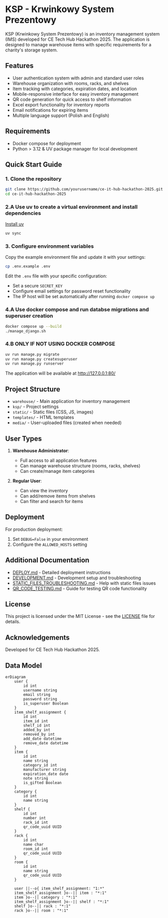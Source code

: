 # KSP - Krwinkowy System Prezentowy

KSP (Krwinkowy System Prezentowy) is an inventory management system (IMS) developed for CE Tech Hub Hackathon 2025. The application is designed to manage warehouse items with specific requirements for a charity's storage system.

## Features

- User authentication system with admin and standard user roles
- Warehouse organization with rooms, racks, and shelves
- Item tracking with categories, expiration dates, and location
- Mobile-responsive interface for easy inventory management
- QR code generation for quick access to shelf information
- Excel export functionality for inventory reports
- Email notifications for expiring items
- Multiple language support (Polish and English)

## Requirements

- Docker compose for deployment
- Python > 3.12 & UV package manager for local development

## Quick Start Guide

### 1. Clone the repository

```bash
git clone https://github.com/yourusername/ce-it-hub-hackathon-2025.git
cd ce-it-hub-hackathon-2025
```

### 2.A Use uv to create a virtual environment and install dependencies

[Install uv](https://docs.astral.sh/uv/getting-started/installation/#installing-uv)
```bash
uv sync
```

### 3. Configure environment variables

Copy the example environment file and update it with your settings:

```bash
cp .env.example .env
```

Edit the `.env` file with your specific configuration:
- Set a secure `SECRET_KEY`
- Configure email settings for password reset functionality
- The IP host will be set automatically after running `docker compose up`

### 4.A Use docker compose and run databse migrations and superuser creation
```bash
docker compose up --build
./manage_django.sh
```

### 4.B ONLY IF NOT USING DOCKER COMPOSE


```bash
uv run manage.py migrate
uv run manage.py createsuperuser
uv run manage.py runserver
```

The application will be available at http://127.0.0.1:80/

## Project Structure

- `warehouse/` - Main application for inventory management
- `ksp/` - Project settings
- `static/` - Static files (CSS, JS, images)
- `templates/` - HTML templates
- `media/` - User-uploaded files (created when needed)

## User Types

1. **Warehouse Administrator**:
   - Full access to all application features
   - Can manage warehouse structure (rooms, racks, shelves)
   - Can create/manage item categories

2. **Regular User**:
   - Can view the inventory
   - Can add/remove items from shelves
   - Can filter and search for items

## Deployment

For production deployment:

1. Set `DEBUG=False` in your environment
2. Configure the `ALLOWED_HOSTS` setting

## Additional Documentation

- [DEPLOY.md](DEPLOY.md) - Detailed deployment instructions
- [DEVELOPMENT.md](DEVELOPMENT.md) - Development setup and troubleshooting
- [STATIC_FILES_TROUBLESHOOTING.md](STATIC_FILES_TROUBLESHOOTING.md) - Help with static files issues
- [QR_CODE_TESTING.md](QR_CODE_TESTING.md) - Guide for testing QR code functionality

## License

This project is licensed under the MIT License - see the [LICENSE](LICENSE) file for details.

## Acknowledgements

Developed for CE Tech Hub Hackathon 2025.

## Data Model

```mermaid
erDiagram
    user {
        id int
        username string
        email string
        password string
        is_superuser Boolean
    }
    item_shelf_assignment {
        id int
        item_id int
        shelf_id int
        added_by int
        removed_by int
        add_date datetime
        remove_date datetime
    }
    item {
        id int
        name string
        category_id int
        manufacturer string
        expiration_date date
        note string
        is_gifted Boolean
    }
    category {
        id int
        name string
    }
    shelf {
        id int
        number int
        rack_id int
        qr_code_uuid UUID
    }
    rack {
        id int
        name char
        room_id int
        qr_code_uuid UUID
    }
    room {
        id int
        name string
        qr_code_uuid UUID
    }
 
    user ||--o{ item_shelf_assignment: "1:*"
    item_shelf_assignment }o--|| item : "*:1"
    item }o--|| category : "*:1"
    item_shelf_assignment }o--|| shelf : "*:1"
    shelf }o--|| rack : "*:1"
    rack }o--|| room : "*:1"
```